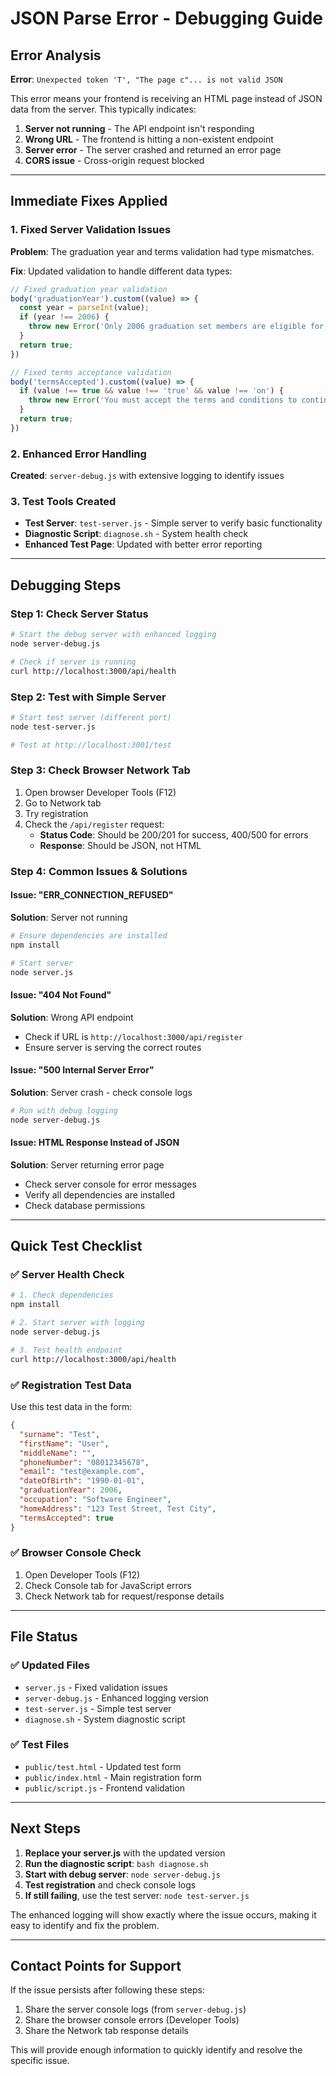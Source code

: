 # JSON Parse Error - Debugging Guide

## Error Analysis
**Error**: `Unexpected token 'T', "The page c"... is not valid JSON`

This error means your frontend is receiving an HTML page instead of JSON data from the server. This typically indicates:

1. **Server not running** - The API endpoint isn't responding
2. **Wrong URL** - The frontend is hitting a non-existent endpoint
3. **Server error** - The server crashed and returned an error page
4. **CORS issue** - Cross-origin request blocked

---

## Immediate Fixes Applied

### 1. Fixed Server Validation Issues
**Problem**: The graduation year and terms validation had type mismatches.

**Fix**: Updated validation to handle different data types:
```javascript
// Fixed graduation year validation
body('graduationYear').custom((value) => {
  const year = parseInt(value);
  if (year !== 2006) {
    throw new Error('Only 2006 graduation set members are eligible for registration');
  }
  return true;
})

// Fixed terms acceptance validation  
body('termsAccepted').custom((value) => {
  if (value !== true && value !== 'true' && value !== 'on') {
    throw new Error('You must accept the terms and conditions to continue');
  }
  return true;
})
```

### 2. Enhanced Error Handling
**Created**: `server-debug.js` with extensive logging to identify issues

### 3. Test Tools Created
- **Test Server**: `test-server.js` - Simple server to verify basic functionality
- **Diagnostic Script**: `diagnose.sh` - System health check
- **Enhanced Test Page**: Updated with better error reporting

---

## Debugging Steps

### Step 1: Check Server Status
```bash
# Start the debug server with enhanced logging
node server-debug.js

# Check if server is running
curl http://localhost:3000/api/health
```

### Step 2: Test with Simple Server
```bash
# Start test server (different port)
node test-server.js

# Test at http://localhost:3001/test
```

### Step 3: Check Browser Network Tab
1. Open browser Developer Tools (F12)
2. Go to Network tab
3. Try registration
4. Check the `/api/register` request:
   - **Status Code**: Should be 200/201 for success, 400/500 for errors
   - **Response**: Should be JSON, not HTML

### Step 4: Common Issues & Solutions

#### Issue: "ERR_CONNECTION_REFUSED"
**Solution**: Server not running
```bash
# Ensure dependencies are installed
npm install

# Start server
node server.js
```

#### Issue: "404 Not Found"
**Solution**: Wrong API endpoint
- Check if URL is `http://localhost:3000/api/register`
- Ensure server is serving the correct routes

#### Issue: "500 Internal Server Error"
**Solution**: Server crash - check console logs
```bash
# Run with debug logging
node server-debug.js
```

#### Issue: HTML Response Instead of JSON
**Solution**: Server returning error page
- Check server console for error messages
- Verify all dependencies are installed
- Check database permissions

---

## Quick Test Checklist

### ✅ Server Health Check
```bash
# 1. Check dependencies
npm install

# 2. Start server with logging
node server-debug.js

# 3. Test health endpoint
curl http://localhost:3000/api/health
```

### ✅ Registration Test Data
Use this test data in the form:
```json
{
  "surname": "Test",
  "firstName": "User", 
  "middleName": "",
  "phoneNumber": "08012345678",
  "email": "test@example.com",
  "dateOfBirth": "1990-01-01",
  "graduationYear": 2006,
  "occupation": "Software Engineer",
  "homeAddress": "123 Test Street, Test City",
  "termsAccepted": true
}
```

### ✅ Browser Console Check
1. Open Developer Tools (F12)
2. Check Console tab for JavaScript errors
3. Check Network tab for request/response details

---

## File Status

### ✅ Updated Files
- `server.js` - Fixed validation issues
- `server-debug.js` - Enhanced logging version  
- `test-server.js` - Simple test server
- `diagnose.sh` - System diagnostic script

### ✅ Test Files  
- `public/test.html` - Updated test form
- `public/index.html` - Main registration form
- `public/script.js` - Frontend validation

---

## Next Steps

1. **Replace your server.js** with the updated version
2. **Run the diagnostic script**: `bash diagnose.sh`
3. **Start with debug server**: `node server-debug.js`
4. **Test registration** and check console logs
5. **If still failing**, use the test server: `node test-server.js`

The enhanced logging will show exactly where the issue occurs, making it easy to identify and fix the problem.

---

## Contact Points for Support

If the issue persists after following these steps:
1. Share the server console logs (from `server-debug.js`)
2. Share the browser console errors (Developer Tools)
3. Share the Network tab response details

This will provide enough information to quickly identify and resolve the specific issue.
